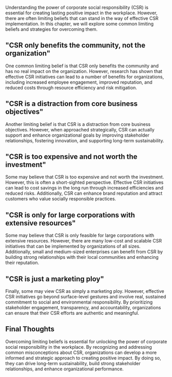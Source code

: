 
Understanding the power of corporate social responsibility (CSR) is essential for creating lasting positive impact in the workplace. However, there are often limiting beliefs that can stand in the way of effective CSR implementation. In this chapter, we will explore some common limiting beliefs and strategies for overcoming them.

"CSR only benefits the community, not the organization"
-------------------------------------------------------

One common limiting belief is that CSR only benefits the community and has no real impact on the organization. However, research has shown that effective CSR initiatives can lead to a number of benefits for organizations, including increased employee engagement, improved reputation, and reduced costs through resource efficiency and risk mitigation.

"CSR is a distraction from core business objectives"
----------------------------------------------------

Another limiting belief is that CSR is a distraction from core business objectives. However, when approached strategically, CSR can actually support and enhance organizational goals by improving stakeholder relationships, fostering innovation, and supporting long-term sustainability.

"CSR is too expensive and not worth the investment"
---------------------------------------------------

Some may believe that CSR is too expensive and not worth the investment. However, this is often a short-sighted perspective. Effective CSR initiatives can lead to cost savings in the long run through increased efficiencies and reduced risks. Additionally, CSR can enhance brand reputation and attract customers who value socially responsible practices.

"CSR is only for large corporations with extensive resources"
-------------------------------------------------------------

Some may believe that CSR is only feasible for large corporations with extensive resources. However, there are many low-cost and scalable CSR initiatives that can be implemented by organizations of all sizes. Additionally, small and medium-sized enterprises can benefit from CSR by building strong relationships with their local communities and enhancing their reputation.

"CSR is just a marketing ploy"
------------------------------

Finally, some may view CSR as simply a marketing ploy. However, effective CSR initiatives go beyond surface-level gestures and involve real, sustained commitment to social and environmental responsibility. By prioritizing stakeholder engagement, transparency, and accountability, organizations can ensure that their CSR efforts are authentic and meaningful.

Final Thoughts
--------------

Overcoming limiting beliefs is essential for unlocking the power of corporate social responsibility in the workplace. By recognizing and addressing common misconceptions about CSR, organizations can develop a more informed and strategic approach to creating positive impact. By doing so, they can drive long-term sustainability, build strong stakeholder relationships, and enhance organizational performance.

